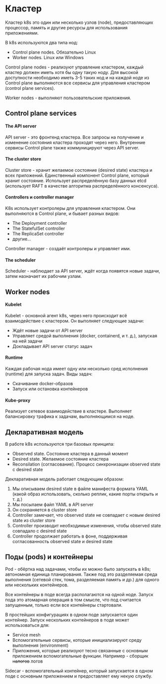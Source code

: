 # Кластер
Кластер k8s это один или несколько узлов (node), предоставляющих процессор, память и другие ресурсы для использования приложениями.

В k8s используются два типа нод:
- Control plane nodes. Обязательно Linux
- Worker nodes. Linux или Windows

Control plane nodes - реализуют управление кластером, каждый кластер должен иметь хотя бы одну такую ноду. Для высокой доступности необходимо иметь 3-5 таких нод и на каждой ноде из Control plane выполняются все сервисы для управления кластером (control plane services).

Worker nodes - выполняют пользовательские приложения.

## Control plane services

#### The API server
API server - это фронтенд кластера. Все запросы на получение и изменение состояния кластера проходят через него. Внутренние сервисы Control plane также коммуницируют через API server.

#### The cluster store
Cluster store - хранит желаемое состояние (desired state) кластера и всех приложений. Единственный компонент Control plane, который хранит состояние. Использует распределённую базу данных etcd (использует RAFT в качестве алгоритма распределённого консенсуса).

#### Controllers и controller manager
K8s использует контролеры для управления кластером. Они выполняются в Control plane, и бывает разных видов:
- The Deployment controller
- The StatefulSet controller
- The ReplicaSet controller
- другие...

Controller manager - создаёт контролеры и управляет ими.

#### The scheduler
Scheduler - наблюдает за API server, ждёт когда появятся новые задачи, затем назначает их рабочим узлам.

## Worker nodes
#### Kubelet
Kubelet - основной агент k8s, через него происходит всё взаимодействие с кластером. Он выполняет следующие задачи:
- Ждёт новые задачи от API server
- Управляет средой выполнения (docker, containerd, и т. д.), запуская на ней задачи
- Докладывает API server статус задач

#### Runtime
Каждая рабочая нода имеет одну или несколько сред исполнения (runtime) для запуска задач. Виды задач:
- Скачивание docker-образов
- Запуск или остановка контейнеров

#### Kube-proxy
Реализует сетевое взаимодействие в кластере. Выполняет балансировку трафика к задачам, выполняющимся на ноде.

## Декларативная модель
В работе k8s используются три базовых принципа:
- Observed state. Состояние кластера в данный момент
- Desired state. Желаемое состояние кластера
- Reconsilation (согласование). Процесс синхронизации observed state с desired state

Декларативная модель работает следующим образом:
1) Мы описываем desired state в файле манифеста формата YAML (какой образ использовать, сколько реплик, какие порты открыть и т. д.)
2) Мы посылаем файл YAML в API server
3) Он сохраняется в cluster store
4) Controller замечает, что observed state не совпадает с новым desired state из cluster store
5) Controller производит необходимые изменения, чтобы observed state совпадало с desired state
6) Controller продолжает работать в фоне, поддерживая согласованность observed state и desired state

## Поды (pods) и контейнеры
Pod - обёртка над задачами, чтобы их можно было запускать в k8s; автономная единица планирования. Также под это разделяемая среда выполнения (сетевой стек, тома, разделяемая память и др.) для одного или нескольких контейнеров.

Все контейнеры в поде всегда располагаются на одной ноде. Запуск пода это атомарная операция в том смысле, что под считается запущенным, только если все контейнеры стартовали.

В простейших конфигурациях в одном поде запускается один контейнер. Запуск нескольких контейнеров в поде может использоваться для:
- Service mesh
- Вспомогательные сервисы, которые инициализируют среду выполнения (environment)
- Приложения, которые реализуют тесно связанные с основным приложением вспомогательные функции. Например - сборщик ~~налогов~~ логов

Sidecar - вспомогательный контейнер, который запускается в одном поде с основным приложением и предоставляет ему некую службу.